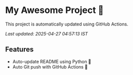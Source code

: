 # My Awesome Project 🚀

This project is automatically updated using GitHub Actions.

_Last updated: 2025-04-27 04:57:13 IST_

## Features
- Auto-update README using Python 🐍
- Auto Git push with GitHub Actions 🤖
